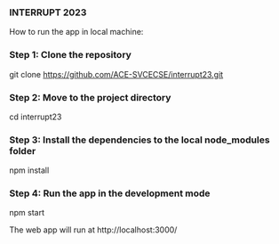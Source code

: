 ### INTERRUPT 2023

How to run the app in local machine:

### Step 1: Clone the repository 
git clone https://github.com/ACE-SVCECSE/interrupt23.git
### Step 2: Move to the project directory
cd interrupt23
### Step 3: Install the dependencies to the local node_modules folder
npm install
### Step 4: Run the app in the development mode
npm start

The web app will run at http://localhost:3000/
